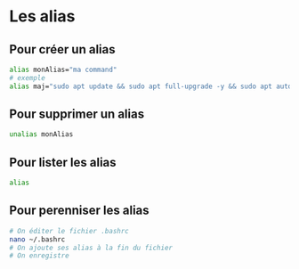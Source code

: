 # Les alias


## Pour créer un alias
```bash
alias monAlias="ma command"
# exemple
alias maj="sudo apt update && sudo apt full-upgrade -y && sudo apt autoremove"
```

## Pour supprimer un alias
```bash
unalias monAlias
```

## Pour lister les alias
```bash
alias
```

## Pour perenniser les alias
```bash
# On éditer le fichier .bashrc
nano ~/.bashrc
# On ajoute ses alias à la fin du fichier
# On enregistre
```

